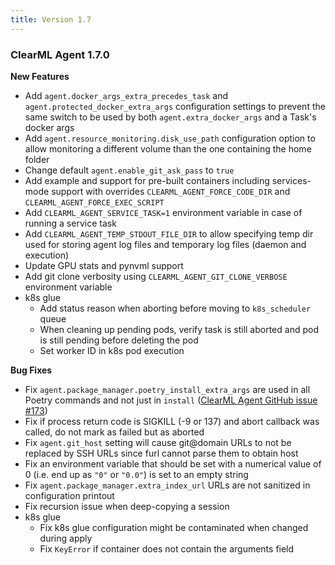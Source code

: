 ```yaml
---
title: Version 1.7
---
```


### ClearML Agent 1.7.0
**New Features**
* Add `agent.docker_args_extra_precedes_task` and `agent.protected_docker_extra_args` configuration settings to prevent 
the same switch to be used by both `agent.extra_docker_args` and a Task's docker args
* Add `agent.resource_monitoring.disk_use_path` configuration option to allow monitoring a different volume than the one 
containing the home folder
* Change default `agent.enable_git_ask_pass` to `true`
* Add example and support for pre-built containers including services-mode support with overrides `CLEARML_AGENT_FORCE_CODE_DIR` 
and `CLEARML_AGENT_FORCE_EXEC_SCRIPT`
* Add `CLEARML_AGENT_SERVICE_TASK=1` environment variable in case of running a service task
* Add `CLEARML_AGENT_TEMP_STDOUT_FILE_DIR` to allow specifying temp dir used for storing agent log files and temporary 
log files (daemon and execution)
* Update GPU stats and pynvml support
* Add git clone verbosity using `CLEARML_AGENT_GIT_CLONE_VERBOSE` environment variable
* k8s glue
  * Add status reason when aborting before moving to `k8s_scheduler` queue
  * When cleaning up pending pods, verify task is still aborted and pod is still pending before deleting the pod
  * Set worker ID in k8s pod execution

**Bug Fixes**
* Fix `agent.package_manager.poetry_install_extra_args` are used in all Poetry commands and not just in `install` ([ClearML Agent GitHub issue #173](https://github.com/allegroai/clearml-agent/issues/173))
* Fix if process return code is SIGKILL (-9 or 137) and abort callback was called, do not mark as failed but as aborted
* Fix `agent.git_host` setting will cause git@domain URLs to not be replaced by SSH URLs since furl cannot parse them to 
obtain host
* Fix an environment variable that should be set with a numerical value of 0 (i.e. end up as `"0"` or `"0.0"`) is set to 
an empty string
* Fix `agent.package_manager.extra_index_url` URLs are not sanitized in configuration printout
* Fix recursion issue when deep-copying a session
* k8s glue
  * Fix k8s glue configuration might be contaminated when changed during apply
  * Fix `KeyError` if container does not contain the arguments field 

